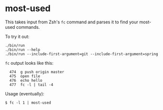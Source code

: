 # most-used

This takes input from Zsh's `fc` command and parses it to find your most-used
commands.

To try it out:

```
./bin/run
./bin/run --help
./bin/run --include-first-argument=git --include-first-argument=spring
```

`fc` output looks like this:

```
  474  g push origin master
  475  open file
  476  echo hello
  477  fc -l | tail -4
```

Usage (eventually):

```
$ fc -l 1 | most-used
```
